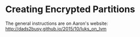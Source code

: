 # Creating Encrypted Partitions

The general instructions are on Aaron's website: http://dads2busy.github.io/2015/10/luks_on_lvm
